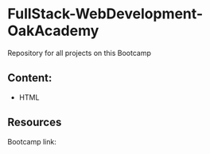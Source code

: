 # FullStack-WebDevelopment-OakAcademy
Repository for all projects on this Bootcamp

## Content:
- HTML

## Resources
Bootcamp link: 